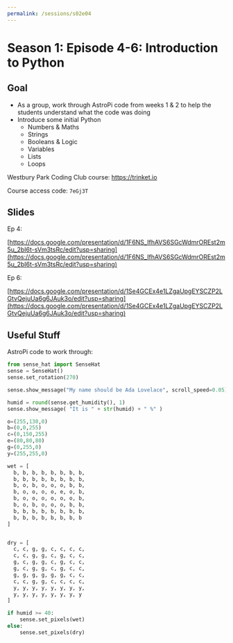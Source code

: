 ```yaml
---
permalink: /sessions/s02e04
---
```

# Season 1: Episode 4-6: Introduction to Python

## Goal

- As a group, work through AstroPi code from weeks 1 & 2 to help the students understand what the code was doing
- Introduce some initial Python
    - Numbers & Maths
    - Strings
    - Booleans & Logic
    - Variables
    - Lists
    - Loops

Westbury Park Coding Club course: https://trinket.io

Course access code: `7eGj3T`

## Slides

Ep 4:

[https://docs.google.com/presentation/d/1F6NS_IfhAVS6SGcWdmrOREst2m5u_2bI6t-sVm3tsRc/edit?usp=sharing](https://docs.google.com/presentation/d/1F6NS_IfhAVS6SGcWdmrOREst2m5u_2bI6t-sVm3tsRc/edit?usp=sharing)

Ep 6:

[https://docs.google.com/presentation/d/1Se4GCEx4e1LZgaUpgEYSCZP2LGtvQejuUa6g6JAuk3o/edit?usp=sharing](https://docs.google.com/presentation/d/1Se4GCEx4e1LZgaUpgEYSCZP2LGtvQejuUa6g6JAuk3o/edit?usp=sharing)

## Useful Stuff

AstroPi code to work through:

```python
from sense_hat import SenseHat
sense = SenseHat()
sense.set_rotation(270)

sense.show_message("My name should be Ada Lovelace", scroll_speed=0.05)

humid = round(sense.get_humidity(), 1)
sense.show_message( "It is " + str(humid) + " %" )

o=(255,130,0)
b=(0,0,255)
c=(0,150,255)
e=(80,80,80)
g=(0,255,0)
y=(255,255,0)

wet = [
  b, b, b, b, b, b, b, b,
  b, b, b, b, b, b, b, b,
  b, o, b, o, o, o, b, b,
  b, o, o, o, o, e, o, b,
  b, o, o, o, o, o, o, b,
  b, o, b, o, o, o, b, b,
  b, b, b, b, b, b, b, b,
  b, b, b, b, b, b, b, b
]


dry = [
  c, c, g, g, c, c, c, c,
  c, c, g, g, c, g, c, c,
  g, c, g, g, c, g, c, c,
  g, c, g, g, c, g, c, c,
  g, g, g, g, g, g, c, c,
  c, c, g, g, c, c, c, c,
  y, y, y, y, y, y, y, y,
  y, y, y, y, y, y, y, y
]

if humid >= 40:
    sense.set_pixels(wet)
else:
    sense.set_pixels(dry)

```


